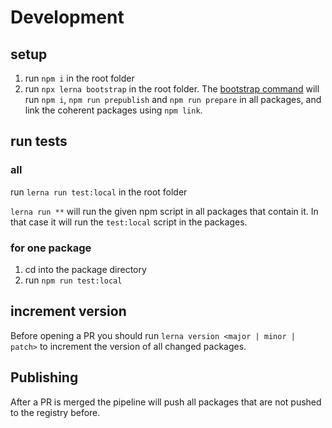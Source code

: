 # Development

## setup

1. run `npm i` in the root folder
2. run `npx lerna bootstrap` in the root folder. The [bootstrap command](https://github.com/lerna/lerna/tree/main/commands/bootstrap) will run `npm i`, `npm run prepublish` and `npm run prepare` in all packages, and link the coherent packages using `npm link`.

## run tests

### all

run `lerna run test:local` in the root folder

`lerna run **` will run the given npm script in all packages that contain it. In that case it will run the `test:local` script in the packages.

### for one package

1. cd into the package directory
2. run `npm run test:local`

## increment version

Before opening a PR you should run `lerna version <major | minor | patch>` to increment the version of all changed packages.

## Publishing

After a PR is merged the pipeline will push all packages that are not pushed to the registry before.
